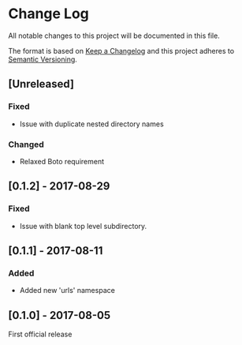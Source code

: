 # Change Log
All notable changes to this project will be documented in this file.

The format is based on [Keep a Changelog](http://keepachangelog.com/)
and this project adheres to [Semantic Versioning](http://semver.org/).

## [Unreleased]

### Fixed

- Issue with duplicate nested directory names

### Changed

- Relaxed Boto requirement

## [0.1.2] - 2017-08-29

### Fixed

- Issue with blank top level subdirectory.

## [0.1.1] - 2017-08-11

### Added

- Added new 'urls' namespace

## [0.1.0] - 2017-08-05

First official release